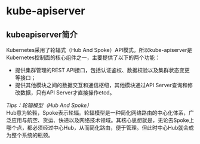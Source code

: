 # kube-apiserver

## kubeapiserver简介
Kubernetes采用了轮辐式（Hub And Spoke）API模式。所以kube-apiserver是Kubernetes控制面的核心组件之一，主要提供了以下的两个功能：
* 提供集群管理的REST API接口，包括认证鉴权、数据校验以及集群状态变更等接口；
* 提供其他模块之间的数据交互和通信枢纽，其他模块通过API Server查询和修改数据，只有API Server才直接操作etcd。

*Tips：轮辐模型（Hub And Spoke）*  
Hub意为轮毂，Spoke表示轮辐。轮辐模型是一种简化网络路由的中心化体系，广泛应用与航空、货运、快递以及网络技术领域。其核心思想就是，无论去Spoke上哪个点，都必须经过中心Hub，从而简化路由，便于管理。但此时中心Hub就会成为整个系统的瓶颈。
